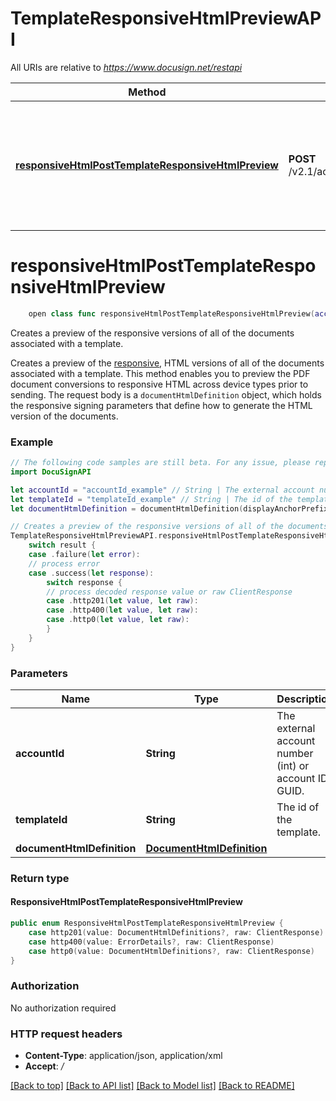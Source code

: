 # TemplateResponsiveHtmlPreviewAPI

All URIs are relative to *https://www.docusign.net/restapi*

Method | HTTP request | Description
------------- | ------------- | -------------
[**responsiveHtmlPostTemplateResponsiveHtmlPreview**](TemplateResponsiveHtmlPreviewAPI.md#responsivehtmlposttemplateresponsivehtmlpreview) | **POST** /v2.1/accounts/{accountId}/templates/{templateId}/responsive_html_preview | Creates a preview of the responsive versions of all of the documents associated with a template.


# **responsiveHtmlPostTemplateResponsiveHtmlPreview**
```swift
    open class func responsiveHtmlPostTemplateResponsiveHtmlPreview(accountId: String, templateId: String, documentHtmlDefinition: DocumentHtmlDefinition? = nil, headers: HTTPHeaders = DocuSignAPI.customHeaders, beforeSend: (inout ClientRequest) throws -> () = { _ in }) -> EventLoopFuture<ResponsiveHtmlPostTemplateResponsiveHtmlPreview>
```

Creates a preview of the responsive versions of all of the documents associated with a template.

Creates a preview of the [responsive](https://developers.docusign.com/esign-rest-api/guides/responsive-signing/api-overview), HTML versions of all of the documents associated with a template. This method enables you to preview the PDF document conversions to responsive HTML across device types prior to sending.   The request body is a `documentHtmlDefinition` object, which holds the responsive signing parameters that define how to generate the HTML version of the documents.

### Example 
```swift
// The following code samples are still beta. For any issue, please report via http://github.com/OpenAPITools/openapi-generator/issues/new
import DocuSignAPI

let accountId = "accountId_example" // String | The external account number (int) or account ID GUID.
let templateId = "templateId_example" // String | The id of the template.
let documentHtmlDefinition = documentHtmlDefinition(displayAnchorPrefix: "displayAnchorPrefix_example", displayAnchors: [nil], displayOrder: "displayOrder_example", displayPageNumber: "displayPageNumber_example", documentGuid: "documentGuid_example", documentId: "documentId_example", headerLabel: "headerLabel_example", maxScreenWidth: "maxScreenWidth_example", removeEmptyTags: "removeEmptyTags_example", showMobileOptimizedToggle: "showMobileOptimizedToggle_example", source: "source_example") // DocumentHtmlDefinition |  (optional)

// Creates a preview of the responsive versions of all of the documents associated with a template.
TemplateResponsiveHtmlPreviewAPI.responsiveHtmlPostTemplateResponsiveHtmlPreview(accountId: accountId, templateId: templateId, documentHtmlDefinition: documentHtmlDefinition).whenComplete { result in
    switch result {
    case .failure(let error):
    // process error
    case .success(let response):
        switch response {
        // process decoded response value or raw ClientResponse
        case .http201(let value, let raw):
        case .http400(let value, let raw):
        case .http0(let value, let raw):
        }
    }
}
```

### Parameters

Name | Type | Description  | Notes
------------- | ------------- | ------------- | -------------
 **accountId** | **String** | The external account number (int) or account ID GUID. | 
 **templateId** | **String** | The id of the template. | 
 **documentHtmlDefinition** | [**DocumentHtmlDefinition**](DocumentHtmlDefinition.md) |  | [optional] 

### Return type

#### ResponsiveHtmlPostTemplateResponsiveHtmlPreview

```swift
public enum ResponsiveHtmlPostTemplateResponsiveHtmlPreview {
    case http201(value: DocumentHtmlDefinitions?, raw: ClientResponse)
    case http400(value: ErrorDetails?, raw: ClientResponse)
    case http0(value: DocumentHtmlDefinitions?, raw: ClientResponse)
}
```

### Authorization

No authorization required

### HTTP request headers

 - **Content-Type**: application/json, application/xml
 - **Accept**: */*

[[Back to top]](#) [[Back to API list]](../README.md#documentation-for-api-endpoints) [[Back to Model list]](../README.md#documentation-for-models) [[Back to README]](../README.md)

